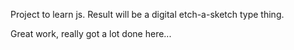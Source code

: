 Project to learn js.  Result will be a digital etch-a-sketch type thing.

Great work, really got a lot done here...

